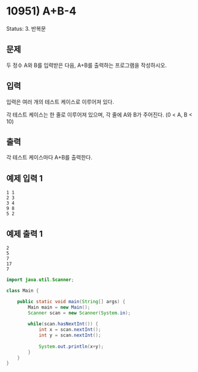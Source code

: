 # 10951) A+B-4

Status: 3. 반복문

## 문제

두 정수 A와 B를 입력받은 다음, A+B를 출력하는 프로그램을 작성하시오.

## 입력

입력은 여러 개의 테스트 케이스로 이루어져 있다.

각 테스트 케이스는 한 줄로 이루어져 있으며, 각 줄에 A와 B가 주어진다. (0 < A, B < 10)

## 출력

각 테스트 케이스마다 A+B를 출력한다.

## 예제 입력 1

```
1 1
2 3
3 4
9 8
5 2

```

## 예제 출력 1

```
2
5
7
17
7
```

```java
import java.util.Scanner;

class Main {

	public static void main(String[] args) {
		Main main = new Main();
		Scanner scan = new Scanner(System.in);
		
		while(scan.hasNextInt()) {
			int x = scan.nextInt();
			int y = scan.nextInt();
			
			System.out.println(x+y);
		}
	}
}
```